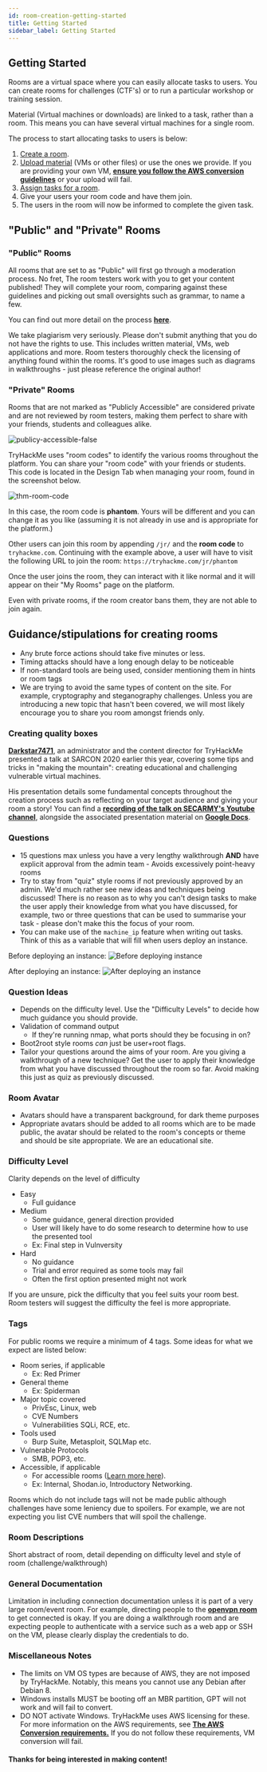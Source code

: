 ```yaml
---
id: room-creation-getting-started
title: Getting Started
sidebar_label: Getting Started
---
```


## Getting Started

Rooms are a virtual space where you can easily allocate tasks to users. You can create rooms for challenges (CTF's) or to run a particular workshop or training session.

Material (Virtual machines or downloads) are linked to a task, rather than a room. This means you can have several virtual machines for a single room.

The process to start allocating tasks to users is below:

1. [Create a room](https://tryhackme.com/create-room).
2. [Upload material](https://tryhackme.com/upload) (VMs or other files) or use the ones we provide. If you are providing your own VM, [**ensure you follow the AWS conversion guidelines**](https://docs.aws.amazon.com/vm-import/latest/userguide/vmie_prereqs.html) or your upload will fail.
3. [Assign tasks for a room](https://tryhackme.com/assign-tasks).
4. Give your users your room code and have them join.
5. The users in the room will now be informed to complete the given task.

## "Public" and "Private" Rooms
### "Public" Rooms
All rooms that are set to as "Public" will first go through a moderation process. No fret, The room testers work with you to get your content published! They will complete your room, comparing against these guidelines and picking out small oversights such as grammar, to name a few.

You can find out more detail on the process [**here**](https://docs.tryhackme.com/docs/room-creation/the-review-process").

We take plagiarism very seriously. Please don't submit anything that you do not have the rights to use. This includes written material, VMs, web applications and more. Room testers thoroughly check the licensing of anything found within the rooms. It's good to use images such as diagrams in walkthroughs - just please reference the original author!


### "Private" Rooms
Rooms that are not marked as "Publicly Accessible" are considered private and are not reviewed by room testers, making them perfect to share with your friends, students and colleagues alike.

![publicy-accessible-false](https://i.imgur.com/dq4l7rK.png)

TryHackMe uses "room codes" to identify the various rooms throughout the platform. You can share your "room code" with your friends or students. This code is located in the Design Tab when managing your room, found in the screenshot below.

![thm-room-code](https://i.imgur.com/5b35XgI.png)

In this case, the room code is **phantom**. Yours will be different and you can change it as you like (assuming it is not already in use and is appropriate for the platform.)

Other users can join this room by appending `/jr/` and the **room code** to `tryhackme.com`. Continuing with the example above, a user will have to visit the following URL to join the room:
`https://tryhackme.com/jr/phantom`

Once the user joins the room, they can interact with it like normal and it will appear on their "My Rooms" page on the platform.

Even with private rooms, if the room creator bans them, they are not able to join again.

## Guidance/stipulations for creating rooms
- Any brute force actions should take five minutes or less.
- Timing attacks should have a long enough delay to be noticeable
- If non-standard tools are being used, consider mentioning them in hints or room tags
- We are trying to avoid the same types of content on the site. For example, cryptography and steganography challenges. Unless you are introducing a new topic that hasn't been covered, we will most likely encourage you to share you room amongst friends only.

### Creating quality boxes
[**Darkstar7471**](https://tryhackme.com/p/DarkStar7471), an administrator and the content director for TryHackMe presented a talk at SARCON 2020 earlier this year, covering some tips and tricks in "making the mountain": creating educational and challenging vulnerable virtual machines.

His presentation details some fundamental concepts throughout the creation process such as reflecting on your target audience and giving your room a story! You can find a [**recording of the talk on SECARMY's Youtube channel**](https://youtu.be/sYLHM-86gGw?t=14873), alongside the associated presentation material on [**Google Docs**](https://docs.google.com/presentation/d/1e2_M-ErRHp8DoAHKDaTWKRT3uYwtsSMsMrHfmABm2rs/edit#slide=id.g74f9bd4390_1_8).


### Questions
- 15 questions max unless you have a very lengthy walkthrough **AND** have explicit approval from the admin team - Avoids excessively point-heavy rooms
- Try to stay from "quiz" style rooms if not previously approved by an admin. We'd much rather see new ideas and techniques being discussed! There is no reason as to why you can't design tasks to make the user apply their knowledge from what you have discussed, for example, two or three questions that can be used to summarise your task - please don't make this the focus of your room.
- You can make use of the `machine_ip` feature when writing out tasks. Think of this as a variable that will fill when users deploy an instance.

Before deploying an instance:
![Before deploying instance](https://i.imgur.com/tg89ggd.png)

After deploying an instance:
![After deploying an instance](https://i.imgur.com/cs3qLhv.png)

### Question Ideas
- Depends on the difficulty level. Use the "Difficulty Levels" to decide how much guidance you should provide.
- Validation of command output
  - If they're running nmap, what ports should they be focusing in on?
- Boot2root style rooms *can* just be user+root flags.
- Tailor your questions around the aims of your room. Are you giving a walkthrough of a new technique? Get the user to apply their knowledge from what you have discussed throughout the room so far. Avoid making this just as quiz as previously discussed.


### Room Avatar
- Avatars should have a transparent background, for dark theme purposes
- Appropriate avatars should be added to all rooms which are to be made public, the avatar should be related to the room's concepts or theme and should be site appropriate. We are an educational site.

### Difficulty Level
Clarity depends on the level of difficulty
- Easy 
  - Full guidance
- Medium 
  - Some guidance, general direction provided
  - User will likely have to do some research to determine how to use the presented tool
  - Ex: Final step in Vulnversity
- Hard
  - No guidance
  - Trial and error required as some tools may fail
  - Often the first option presented might not work

If you are unsure, pick the difficulty that you feel suits your room best. Room testers will suggest the difficulty the feel is more appropriate.

### Tags
For public rooms we require a minimum of 4 tags. Some ideas for what we expect are listed below:
- Room series, if applicable
  - Ex: Red Primer
- General theme
  - Ex: Spiderman
- Major topic covered
  - PrivEsc, Linux, web
  - CVE Numbers
  - Vulnerabilities SQLi, RCE, etc.
- Tools used
  - Burp Suite, Metasploit, SQLMap etc.
- Vulnerable Protocols
  - SMB, POP3, etc.
- Accessible, if applicable
  - For accessible rooms ([Learn more here](https://www.w3.org/standards/webdesign/accessibility)).
  - Ex: Internal, Shodan.io, Introductory Networking.

Rooms which do not include tags will not be made public although challenges have some leniency due to spoilers. For example, we are not expecting you list CVE numbers that will spoil the challenge.

### Room Descriptions
Short abstract of room, detail depending on difficulty level and style of room (challenge/walkthrough)

### General Documentation
Limitation in including connection documentation unless it is part of a very large room/event room. For example, directing people to the [**openvpn room**](https://tryhackme.com/room/openvpn) to get connected is okay. If you are doing a walkthrough room and are expecting people to authenticate with a service such as a web app or SSH on the VM, please clearly display the credentials to do.

### Miscellaneous Notes
- The limits on VM OS types are because of AWS, they are not imposed by TryHackMe. Notably, this means you cannot use any Debian after Debian 8.
- Windows installs MUST be booting off an MBR partition, GPT will not work and will fail to convert.
- DO NOT activate Windows. TryHackMe uses AWS licensing for these.
For more information on the AWS requirements, see [**The AWS Conversion requirements.**](https://docs.aws.amazon.com/vm-import/latest/userguide/vmie_prereqs.html)
If you do not follow these requirements, VM conversion will fail.

#### Thanks for being interested in making content!

